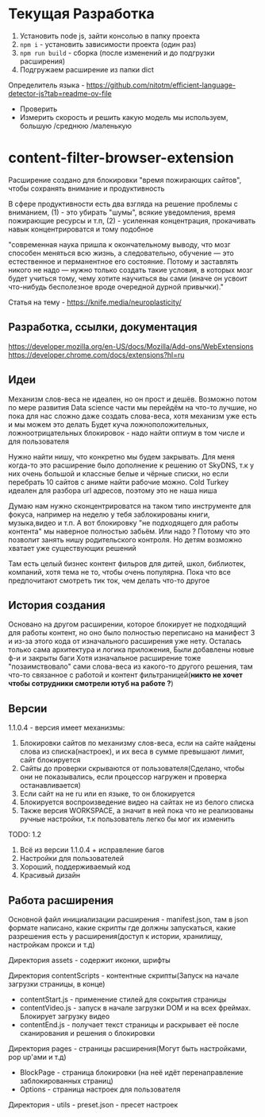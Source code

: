 # Текущая Разработка
1) Установить node js, зайти консолью в папку проекта
1) `npm i` - установить зависимости проекта (один раз)
2) `npm run build` - сборка (после изменений и до подгрузки расширения)
3) Подгружаем расширение из папки dict

Определитель языка - https://github.com/nitotm/efficient-language-detector-js?tab=readme-ov-file
- Проверить
- Измерить скорость и решить какую модель мы используем, большую /среднюю /маленькую
# content-filter-browser-extension
Расширение создано для блокировки "время пожирающих сайтов", чтобы сохранять внимание и продуктивность

В сфере продуктивности есть два взгляда на решение проблемы с вниманием, (1) - это убирать "шумы", всякие уведомления, время пожирающие ресурсы и т.п, (2) - усиленная концентрация, прокачивать навык концентрироватся и тому подобное

"современная наука пришла к окончательному выводу, что мозг способен меняться всю жизнь, а следовательно, обучение — это естественное и перманентное его состояние. Потому и заставлять никого не надо — нужно только создать такие условия, в которых мозг будет учиться тому, чему хотите научиться вы сами (иначе он усвоит что-нибудь бесполезное вроде очередной дурной привычки)."

Статья на тему - https://knife.media/neuroplasticity/

## Разработка, ссылки, документация
https://developer.mozilla.org/en-US/docs/Mozilla/Add-ons/WebExtensions
https://developer.chrome.com/docs/extensions?hl=ru
## Идеи
Механизм слов-веса не идеален, но он прост и дешёв. Возможно потом по мере развития Data science части мы перейдём на что-то лучшие, но пока для нас сложно даже создать слова-веса, хотя механизм уже есть и мы можем это делать
Будет куча ложноположительных, ложноотрицательных блокировок - надо найти оптиум в том числе и для пользователя

Нужно найти нишу, что конкретно мы будем закрывать. Для меня когда-то это расширение было дополнение к решению от SkyDNS, т.к у них очень большой и классные белые и чёрные списки, но если перебрать 10 сайтов с аниме найти рабочие можно. Cold Turkey идеален для разбора url адресов, поэтому это не наша ниша

Думаю нам нужно сконцентрироватся на таком типо инструменте для фокуса, например на неделю у тебя заблокированы книги, музыка,видео и т.п. А вот блокировку "не подходящего для работы контента"  мы наверное полностью забьём. Или надо ? Потому что это позволит занять нишу родительского контроля. Но детям возможно хватает уже существующих решений

Там есть целый бизнес контент фильров для дитей, школ, библиотек, компаний, хотя тема не то, чтобы очень популярна. Пока что все предпочитают смотреть тик ток, чем делать что-то другое
## История создания
Основано на другом расширении, которое блокирует не подходящий для работы контент, но оно было полностью переписано на манифест 3 и из-за этого кода от изначального расширения уже нету. Осталась только сама архитектура и логика приложения, Были добавлены новые ф-и и закрыты баги
Хотя изначальное расширение тоже "позаимствовало" сами слова-веса из какого-то другого решения, там что-то связанное с работой и контент фильтраницей(**никто не хочет чтобы сотрудники смотрели ютуб на работе ?**)

## Версии
1.1.0.4 - версия имеет механизмы:
1) Блокировки сайтов по механизму слов-веса, если на сайте найдены слова из списка(настроек), и их веса в сумме превышают лимит, сайт блокируется
2) Сайты до проверки скрываются от пользователя(Сделано, чтобы они не показывались, если процессор нагружен и проверка останавливается)
3) Если сайт на не ru или en языке, то он блокируется
4) Блокируется воспроизведение видео на сайтах не из белого списка
5) Также версия WORKSPACE, а значит в ней пока что не реализованы ручные настройки, т.к пользователь легко бы мог их изменить

TODO: 1.2
1) Всё из версии 1.1.0.4 + исправление багов
2) Настройки для пользователей
3) Хороший, поддерживаемый код
4) Красивый дизайн

## Работа расширения
Основной файл инициализации расширения - manifest.json, там в json формате написано, какие скрипты где должны запускаться, какие разрешения есть у расширения(доступ к истории, хранилищу, настройкам прокси и т.д)

Директория assets - содержит иконки, шрифты

Директория contentScripts - контентные скрипты(Запуск на начале загрузки страницы, в конце)
- contentStart.js - применение стилей для сокрытия страницы
- contentVideo.js - запуск в начале загрузки DOM и на всех фреймах. Блокирует загрузку видео
- contentEnd.js - получает текст страницы и раскрывает её после сканирования и решения о блокировки

Директория pages - страницы расширения(Могут быть настройками, pop up'ами и т.д)
- BlockPage - страница блокировки (на неё идёт перенаправление заблокированных страниц)
- Options - страница настроек для пользователя

Директория - utils - preset.json - пресет настроек